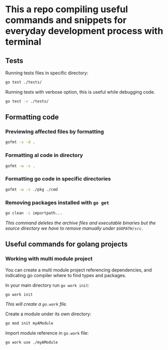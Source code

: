 # This a repo compiling useful commands and snippets for everyday development process with terminal

## Tests

Running tests files in specific directory:

```bash
go test ./tests/
```

Running tests with verbose option, this is useful while debugging code.

```bash
go test -v ./tests/
```

## Formatting code

### Previewing affected files by formatting

```bash
gofmt -s -d .
```

### Formatting al code in directory

```bash
gofmt -w -s .
```

### Formatting go code in specific directories

```bash
gofmt -w -s ./pkg ./cmd
```

### Removing packages installed with `go get`

```bash
go clean -i importpath...
```

*This command deletes the archive files and executable binaries but the source directory we have to remove manually under `$GOPATH/src.`*

## Useful commands for golang projects

### Working with multi module project

You can create a multi module project referencing dependencies, and indicating go compiler where to find types and packages.

In your main directory run `go work init`:

```bash
go work init
```

_This will create a `go.work` file._

Create a module under its own directory:

```bash
go mod init myAModule
```

Import module reference in `go.work` file:

```bash
go work use ./myAModule
```
